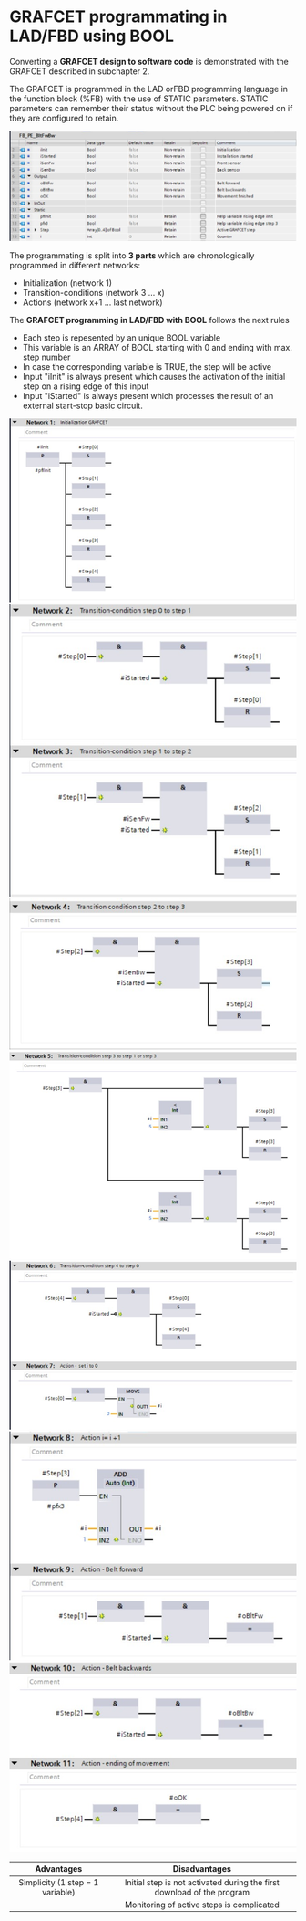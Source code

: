 # GRAFCET programmating in LAD/FBD using BOOL

Converting a **GRAFCET design to software code** is demonstrated with the GRAFCET described in subchapter 2.

The GRAFCET is programmed in the LAD orFBD programming language in the function block (%FB) with the use of STATIC parameters. STATIC parameters can remember their status without the PLC being powered on if they are configured to retain.

![Interface variables ](../Ad04/Images/SiemensVarLAd.jpg)

The programmating is split into **3 parts** which are chronologically programmed in different networks:
-   Initialization (network 1)
-   Transition-conditions (network 3 ... x)
-   Actions (network x+1 ... last network)

The **GRAFCET programming in LAD/FBD with BOOL** follows the next rules
-   Each step is repesented by an unique BOOL variable
-   This variable is an ARRAY of BOOL starting with 0 and ending with max. step number
-   In case the corresponding variable is TRUE, the step will be active
-   Input "iInit" is always present which causes the activation of the initial step on a rising edge of this input
-   Input "iStarted" is always present which processes the result of an external start-stop basic circuit.

![FBD  ](../Ad04/Images/SiemensiInitLAD.jpg)
![FBD  ](../Ad04/Images/SiemensFBD.jpg)
![FBD  ](../Ad04/Images/SiemensFBD2.jpg)
![FBD  ](../Ad04/Images/SiemensFBD3.jpg)
![FBD  ](../Ad04/Images/SiemensFBD4.jpg)
![FBD  ](../Ad04/Images/SiemensFBD5.jpg)
![FBD  ](../Ad04/Images/SiemensFBD6.jpg)

| **Advantages** | **Disadvantages** |
| :---:          | :---:             |
| Simplicity (1 step = 1 variable) | Initial step is not activated during the first download of the program |
|                                | Monitoring of active steps is complicated        |
